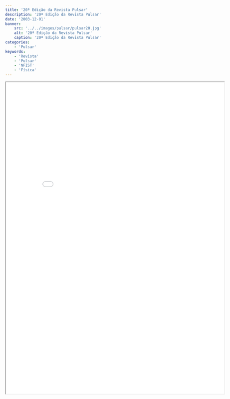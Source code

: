 ```yaml
---
title: '20ª Edição da Revista Pulsar'
description: '20ª Edição da Revista Pulsar'
date: '2003-12-01'
banner:
    src: '../../images/pulsar/pulsar20.jpg'
    alt: '20ª Edição da Revista Pulsar'
    caption: '20ª Edição da Revista Pulsar'
categories:
    - 'Pulsar'
keywords:
    - 'Revista'
    - 'Pulsar'
    - 'NFIST'
    - 'Física'
---
```


<iframe width="700" height="1000" src="../../pulsar/pulsar20.pdf"></iframe>
